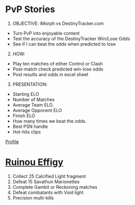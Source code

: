 # PvP Stories
1. OBJECTIVE: iMorph vs DestinyTracker.com
- Turn PvP into enjoyable content
- Test the accuracy of the DestinyTracker Win/Lose Odds
- See if I can beat the odds when predicted to lose 
2. HOW:  
- Play ten matches of either Control or Clash
- Post-match check predicted win-lose odds
- Post results and odds in excel sheet
3. PRESENTATION: 
- Starting ELO
- Number of Matches
- Average Team ELO. 
- Average Opponent ELO
- Finish ELO
- How many times we beat the odds.
- Best PSN handle
- Hot-hits clips

[Profile](https://destinytracker.com/destiny-2/profile/psn/iMorph/overview)

# [Ruinou Effigy](https://www.pcgamer.com/destiny-2-ruinous-effigy-growth-calcified-light-fragments/)
1. Collect 25 Calcified Light fragment
2. Defeat 15 Savathun Marionettes
3. Complete Gambit or Reckoning matches
4. Defeat combatants with Void light
5. Precision multi-kills
